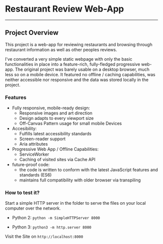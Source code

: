 # Restaurant Review Web-App
---

## Project Overview

This project is a web-app for reviewing restaurants and browsing through restaurant information as well as other peoples reviews.

I've converted a very simple static webpage with only the basic functionalities in place into a feature-rich, fully-fledged progressive web-app. The original project was barely usable on a desktop browser, much less so on a mobile device. It featured no offline / caching capabilities, was neither accessible nor responsive and the data was stored locally in the project. 

### Features 

- Fully responsive, mobile-ready design:
    - Responsive images and art direction
    - Design adapts to every viewport size
    - Off-Canvas Pattern usage for small mobile Devices
- Accesibility:
    - Fulfills latest accessibility standards
    - Screen-reader support
    - Aria attributes
- Progressive Web App / Offline Capabilities:
    - ServiceWorker
    - Caching of visited sites via Cache API
- future-proof code:
    - the code is written to conform with the latest JavaScript features and standards (ES6)
    - maintains full compatibility with older browser via transpiling


### How to test it?

Start a simple HTTP server in the folder to serve the files on your local computer over the network.

- Python 2:
        `python -m SimpleHTTPServer 8000`

- Python 3:
        `python3 -m http.server 8000`

Visit the Site on `http://localhost:8000`



